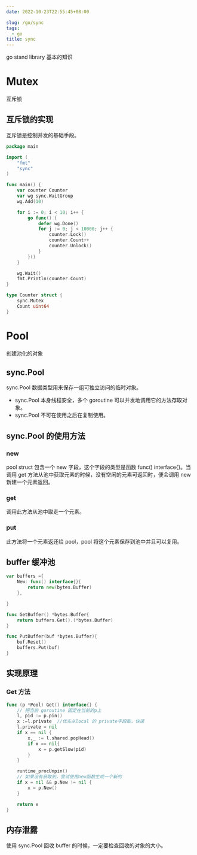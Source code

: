 ```yaml
---
date: 2022-10-23T22:55:45+08:00

slug: /go/sync
tags:
  - go
title: sync
---
```


<!--abstract-->

go stand library 基本的知识

<!--more-->

# **Mutex**

互斥锁

## 互斥锁的实现

互斥锁是控制并发的基础手段。

```go
package main

import (
	"fmt"
	"sync"
)

func main() {
	var counter Counter
	var wg sync.WaitGroup
	wg.Add(10)

	for i := 0; i < 10; i++ {
		go func() {
			defer wg.Done()
			for j := 0; j < 10000; j++ {
				counter.Lock()
				counter.Count++
				counter.Unlock()
			}
		}()
	}

	wg.Wait()
	fmt.Println(counter.Count)
}

type Counter struct {
	sync.Mutex
	Count uint64
}
```

# Pool

创建池化的对象

## sync.Pool

sync.Pool 数据类型用来保存一组可独立访问的临时对象。

- sync.Pool 本身线程安全，多个 goroutine 可以并发地调用它的方法存取对象。
- sync.Pool 不可在使用之后在复制使用。

## sync.Pool 的使用方法

### new

pool struct 包含一个 new 字段，这个字段的类型是函数 func() interface{}。当调用 get 方法从池中获取元素的时候，没有空闲的元素可返回时，便会调用 new 新建一个元素返回。

### get

调用此方法从池中取走一个元素。

### put

此方法将一个元素返还给 pool，pool 将这个元素保存到池中并且可以复用。

## buffer 缓冲池

```go
var buffers ={
	New: func() interface{}{
		return new(bytes.Buffer)
	},

}

func GetBuffer() *bytes.Buffer{
	return buffers.Get().(*bytes.Buffer)
}

func PutBuffer(buf *bytes.Buffer){
	buf.Reset()
	buffers.Put(buf)
}
```

## 实现原理

### Get 方法

```go
func (p *Pool) Get() interface{} {
	// 把当前 goroutine 固定在当前的p上
	l, pid := p.pin()
	x :=l.private  //优先从local 的 private字段取，快速
	l.private = nil
	if x == nil {
		x,_ := l.shared.popHead()
		if x == nil{
			x = p.getSlow(pid)
		}
	}

	runtime_procUnpin()
	// 如果没有获取到，尝试使用new函数生成一个新的
	if x = nil && p.New != nil {
		x = p.New()
	}

	return x
}
```

## 内存泄露

使用 sync.Pool 回收 buffer 的时候，一定要检查回收的对象的大小。
